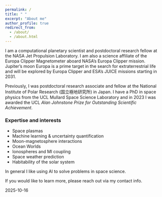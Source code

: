 ```yaml
---
permalink: /
title: " "
excerpt: "About me"
author_profile: true
redirect_from: 
  - /about/
  - /about.html
---
```

I am a computational planetary scientist and postdoctoral research fellow at the NASA Jet Propulsion Laboratory. I am also a science affiliate of the Europa Clipper Magnetometer aboard NASA’s Europa Clipper mission. Jupiter’s moon Europa is a prime target in the search for extraterrestrial life and will be explored by Europa Clipper and ESA’s JUICE missions starting in 2031.

Previously, I was postdoctoral research associate and fellow at the National Institute of Polar Research (国立極地研究所) in Japan.  I have a PhD in space physics from the UCL Mullard Space Science Laboratory and in 2023 I was awarded the UCL _Alan Johnstone Prize for Outstanding Scientific Achievement_. 

### Expertise and interests
* Space plasmas
* Machine learning & uncertainty quantification
* Moon-magnetosphere interactions
* Ocean Worlds
* Ionospheres and MI coupling
* Space weather prediction
* Habitability of the solar system

In general I like using AI to solve problems in space science.

If you would like to learn more, please reach out via my contact info.

2025-10-16
